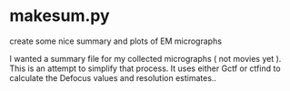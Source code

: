 # makesum.py
create some nice summary and plots of EM micrographs

I wanted a summary file for my collected micrographs ( not movies yet ). This is an attempt to simplify that process. It uses either Gctf or ctfind to calculate the Defocus values and resolution estimates.. 


